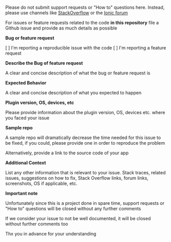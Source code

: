 Please do not submit support requests or "How to" questions here. Instead, please use channels like [StackOverflow](http://stackoverflow.com/) or the [Ionic forum](https://forum.ionicframework.com)

For issues or feature requests related to the code **in this repository** file a Github issue and provide as much details as possible

**Bug or feature request**

[ ] I'm reporting a reproducible issue with the code
[ ] I'm reporting a feature request

**Describe the Bug of feature request**

A clear and concise description of what the bug or feature request is

**Expected Behavior**

A clear and concise description of what you expected to happen

**Plugin version, OS, devices, etc**

Please provide information about the plugin version, OS, devices etc. where you faced your issue

**Sample repo**

A sample repo will dramatically decrease the time needed for this issue to be fixed, if you could, please provide one in order to reproduce the problem

Alternatively, provide a link to the source code of your app

**Additional Context**

List any other information that is relevant to your issue. Stack traces, related issues, suggestions on how to fix, Stack Overflow links, forum links, screenshots, OS if applicable, etc.

**Important note**

Unfortunately since this is a project done in spare time, support requests or "How to" questions will be closed without any further comments

If we consider your issue to not be well documented, it will be closed without further comments too

Thx you in advance for your understanding
